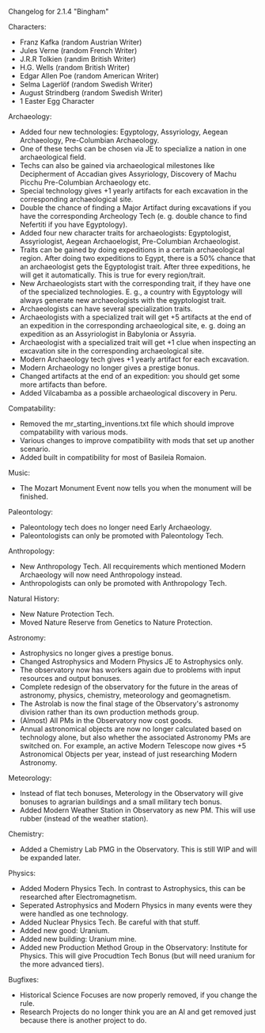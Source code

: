 Changelog for 2.1.4 "Bingham"

Characters:
- Franz Kafka (random Austrian Writer)
- Jules Verne (random French Writer)
- J.R.R Tolkien (randim British Writer)
- H.G. Wells (random British Writer)
- Edgar Allen Poe (random American Writer)
- Selma Lagerlöf (random Swedish Writer)
- August Strindberg (random Swedish Writer)
- 1 Easter Egg Character

Archaeology:
- Added four new technologies: Egyptology, Assyriology, Aegean Archaeology, Pre-Columbian Archaeology.
- One of these techs can be chosen via JE to specialize a nation in one archaeological field.
- Techs can also be gained via archaeological milestones like Decipherment of Accadian gives Assyriology, Discovery of Machu Picchu Pre-Columbian Archaeology etc.
- Special technology gives +1 yearly artifacts for each excavation in the corresponding archaeological site.
- Double the chance of finding a Major Artifact during excavations if you have the corresponding Archeology Tech (e. g. double chance to find Nefertiti if you have Egyptology).
- Added four new character traits for archaeologists: Egyptologist, Assyriologist, Aegean Archaoelogist, Pre-Columbian Archaeologist.
- Traits can be gained by doing expeditions in a certain archaeological region. After doing two expeditions to Egypt, there is a 50% chance that an archaeologist gets the Egyptologist trait. After three expeditions, he will get it automatically. This is true for every region/trait.
- New Archaeologists start with the corresponding trait, if they have one of the specialized technologies. E. g., a country with Egyptology will always generate new archaeologists with the egyptologist trait.
- Archaeologists can have several specialization traits.
- Archaeologists with a specialized trait will get +5 artifacts at the end of an expedition in the corresponding archaeological site, e. g. doing an expedition as an Assyriologist in Babylonia or Assyria.
- Archaeologist with a specialized trait will get +1 clue when inspecting an excavation site in the corresponding archaeological site.
- Modern Archaeology tech gives +1 yearly artifact for each excavation.
- Modern Archaeology no longer gives a prestige bonus.
- Changed artifacts at the end of an expedition: you should get some more artifacts than before.
- Added Vilcabamba as a possible archaeological discovery in Peru.

Compatability:
- Removed the mr_starting_inventions.txt file which should improve compatability with various mods.
- Various changes to improve compatibility with mods that set up another scenario.
- Added built in compatibility for most of Basileia Romaion.

Music:
- The Mozart Monument Event now tells you when the monument will be finished.

Paleontology:
- Paleontology tech does no longer need Early Archaeology.
- Paleontologists can only be promoted with Paleontology Tech.

Anthropology:
- New Anthropology Tech. All recquirements which mentioned Modern Archaeology will now need Anthropology instead.
- Anthropologists can only be promoted with Anthropology Tech.

Natural History:
- New Nature Protection Tech.
- Moved Nature Reserve from Genetics to Nature Protection.

Astronomy:
- Astrophysics no longer gives a prestige bonus.
- Changed Astrophysics and Modern Physics JE to Astrophysics only.
- The observatory now has workers again due to problems with input resources and output bonuses.
- Complete redesign of the observatory for the future in the areas of astronomy, physics, chemistry, meteorology and geomagnetism.
- The Astrolab is now the final stage of the Observatory's astronomy division rather than its own production methods group.
- (Almost) All PMs in the Observatory now cost goods.
- Annual astronomical objects are now no longer calculated based on technology alone, but also whether the associated Astronomy PMs are switched on. For example, an active Modern Telescope now gives +5 Astronomical Objects per year, instead of just researching Modern Astronomy.

Meteorology:
- Instead of flat tech bonuses, Meterology in the Observatory will give bonuses to agrarian buildings and a small military tech bonus.
- Added Modern Weather Station in Observatory as new PM. This will use rubber (instead of the weather station).

Chemistry:
- Added a Chemistry Lab PMG in the Observatory. This is still WIP and will be expanded later.

Physics:
- Added Modern Physics Tech. In contrast to Astrophysics, this can be researched after Electromagnetism.
- Seperated Astrophysics and Modern Physics in many events were they were handled as one technology.
- Added Nuclear Physics Tech. Be careful with that stuff.
- Added new good: Uranium.
- Added new building: Uranium mine.
- Added new Production Method Group in the Observatory: Institute for Physics. This will give Procudtion Tech Bonus (but will need uranium for the more advanced tiers).

Bugfixes:
- Historical Science Focuses are now properly removed, if you change the rule.
- Research Projects do no longer think you are an AI and get removed just because there is another project to do.
